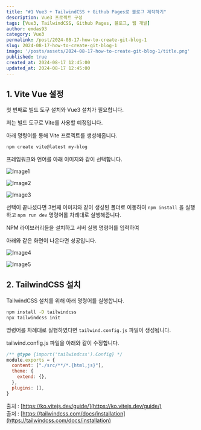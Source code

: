 ```yaml
---
title: "#1 Vue3 + TailwindCSS + Github Pages로 블로그 제작하기"
description: Vue3 프로젝트 구성
tags: [Vue3, TailwindCSS, Github Pages, 블로그, 웹 개발]
author: emdas93
category: Vue3
permalink: /post/2024-08-17-how-to-create-git-blog-1
slug: 2024-08-17-how-to-create-git-blog-1
image: '/posts/assets/2024-08-17-how-to-create-git-blog-1/title.png'
published: true
created_at: 2024-08-17 12:45:00
updated_at: 2024-08-17 12:45:00
---
```


## 1. Vite Vue 설정

첫 번째로 빌드 도구 설치와 Vue3 설치가 필요합니다.

저는 빌드 도구로 Vite를 사용할 예정입니다.

아래 명령어를 통해 Vite 프로젝트를 생성해줍니다.

``` bash
npm create vite@latest my-blog
```

프레임워크와 언어를 아래 이미지와 같이 선택합니다.

![Image1](/src/assets/images/posts/how-to-create-git-blog-1/how-to-create-git-blog-image-1.png)

![Image2](/src/assets/images/posts/how-to-create-git-blog-1/how-to-create-git-blog-image-2.png)

![Image3](/src/assets/images/posts/how-to-create-git-blog-1/how-to-create-git-blog-image-3.png)

선택이 끝나셨다면 3번째 이미지와 같이 생성된 폴더로 이동하여 `npm install` 을 실행하고 `npm run dev` 명령어롤 차례대로 실행해줍니다.

NPM 라이브러리들을 설치하고 서버 실행 명령어를 입력하여

아래와 같은 화면이 나온다면 성공입니다.

![Image4](/src/assets/images/posts/how-to-create-git-blog-1/how-to-create-git-blog-image-4.png)

![Image5](/src/assets/images/posts/how-to-create-git-blog-1/how-to-create-git-blog-image-5.png)

## 2. TailwindCSS 설치

TailwindCSS 설치를 위해 아래 명령어를 실행합니다.

``` bash
npm install -D tailwindcss
npx tailwindcss init
```

명령어를 차례대로 실행하였다면 `tailwind.config.js` 파일이 생성됩니다.

tailwind.config.js 파일을 아래와 같이 수정합니다.

``` javaScript
/** @type {import('tailwindcss').Config} */
module.exports = {
  content: ["./src/**/*.{html,js}"],
  theme: {
    extend: {},
  },
  plugins: [],
}
```










출처 : [https://ko.vitejs.dev/guide/](https://ko.vitejs.dev/guide/) <br>
출처 : [https://tailwindcss.com/docs/installation](https://tailwindcss.com/docs/installation)